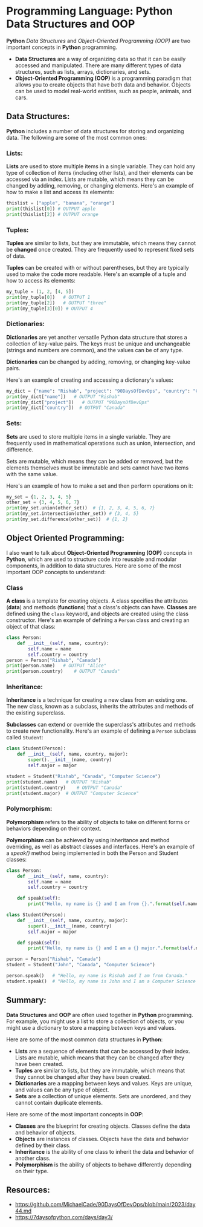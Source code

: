 # Programming Language: Python Data Structures and OOP

**Python** *Data Structures* and *Object-Oriented Programming (OOP)* are two important concepts in **Python** programming.

- **Data Structures** are a way of organizing data so that it can be easily accessed and manipulated. There are many different types of data structures, such as lists, arrays, dictionaries, and sets.
- **Object-Oriented Programming (OOP)** is a programming paradigm that allows you to create objects that have both data and behavior. Objects can be used to model real-world entities, such as people, animals, and cars.

## Data Structures:

**Python** includes a number of data structures for storing and organizing data. The following are some of the most common ones:

### Lists:

**Lists** are used to store multiple items in a single variable. They can hold any type of collection of items (including other lists), and their elements can be accessed via an index.
Lists are mutable, which means they can be changed by adding, removing, or changing elements.
Here's an example of how to make a list and access its elements:

``` python
thislist = ["apple", "banana", "orange"]
print(thislist[0]) # OUTPUT apple
print(thislist[2]) # OUTPUT orange
```

### Tuples:

**Tuples** are similar to lists, but they are immutable, which means they cannot be **changed** once created. They are frequently used to represent fixed sets of data.

**Tuples** can be created with or without parentheses, but they are typically used to make the code more readable. Here's an example of a tuple and how to access its elements:

``` python
my_tuple = (1, 2, [4, 5])
print(my_tuple[0])   # OUTPUT 1
print(my_tuple[2])   # OUTPUT "three"
print(my_tuple[3][0]) # OUTPUT 4
```

### Dictionaries:

**Dictionaries** are yet another versatile Python data structure that stores a collection of key-value pairs. The keys must be unique and unchangeable (strings and numbers are common), and the values can be of any type.

**Dictionaries** can be changed by adding, removing, or changing key-value pairs.

Here's an example of creating and accessing a dictionary's values:

``` python
my_dict = {"name": "Rishab", "project": "90DaysOfDevOps", "country": "Canada"}
print(my_dict["name"])   # OUTPUT "Rishab"
print(my_dict["project"])   # OUTPUT "90DaysOfDevOps"
print(my_dict["country"])  # OUTPUT "Canada"
```

### Sets:

**Sets** are used to store multiple items in a single variable. They are frequently used in mathematical operations such as union, intersection, and difference.

Sets are mutable, which means they can be added or removed, but the elements themselves must be immutable and sets cannot have two items with the same value.

Here's an example of how to make a set and then perform operations on it:

``` python
my_set = {1, 2, 3, 4, 5}
other_set = {3, 4, 5, 6, 7}
print(my_set.union(other_set))  # {1, 2, 3, 4, 5, 6, 7}
print(my_set.intersection(other_set)) # {3, 4, 5}
print(my_set.difference(other_set))  # {1, 2}
```

## Object Oriented Programming:

I also want to talk about **Object-Oriented Programming (OOP)** concepts in **Python**, which are used to structure code into reusable and modular components, in addition to data structures. Here are some of the most important OOP concepts to understand:

### Class

**A class** is a template for creating objects. A class specifies the attributes (**data**) and methods (**functions**) that a class's objects can have. **Classes** are defined using the `class` keyword, and objects are created using the class constructor. Here's an example of defining a `Person` class and creating an object of that class:

``` python
class Person:
    def __init__(self, name, country):
        self.name = name
        self.country = country
person = Person("Rishab", "Canada")
print(person.name)   # OUTPUT "Alice"
print(person.country)    # OUTPUT "Canada"
```

### Inheritance:

**Inheritance** is a technique for creating a new class from an existing one. The new class, known as a subclass, inherits the attributes and methods of the existing superclass.

**Subclasses** can extend or override the superclass's attributes and methods to create new functionality. Here's an example of defining a `Person` subclass called `Student`:

``` python
class Student(Person):
    def __init__(self, name, country, major):
        super().__init__(name, country)
        self.major = major

student = Student("Rishab", "Canada", "Computer Science")
print(student.name)   # OUTPUT "Rishab"
print(student.country)    # OUTPUT "Canada"
print(student.major)  # OUTPUT "Computer Science"
```

### Polymorphism:

**Polymorphism** refers to the ability of objects to take on different forms or behaviors depending on their context.

**Polymorphism** can be achieved by using inheritance and method overriding, as well as abstract classes and interfaces. Here's an example of a *speak()* method being implemented in both the Person and Student classes:

``` python
class Person:
    def __init__(self, name, country):
        self.name = name
        self.country = country

    def speak(self):
        print("Hello, my name is {} and I am from {}.".format(self.name, self.country))

class Student(Person):
    def __init__(self, name, country, major):
        super().__init__(name, country)
        self.major = major

    def speak(self):
        print("Hello, my name is {} and I am a {} major.".format(self.name, self.major))

person = Person("Rishab", "Canada")
student = Student("John", "Canada", "Computer Science")

person.speak()   # "Hello, my name is Rishab and I am from Canada."
student.speak()  # "Hello, my name is John and I am a Computer Science major."
```

## Summary:

**Data Structures** and **OOP** are often used together in **Python** programming. For example, you might use a list to store a collection of objects, or you might use a dictionary to store a mapping between keys and values.

Here are some of the most common data structures in **Python**:

- **Lists** are a sequence of elements that can be accessed by their index. Lists are mutable, which means that they can be changed after they have been created.
- **Tuples** are similar to lists, but they are immutable, which means that they cannot be changed after they have been created.
- **Dictionaries** are a mapping between keys and values. Keys are unique, and values can be any type of object.
- **Sets** are a collection of unique elements. Sets are unordered, and they cannot contain duplicate elements.

Here are some of the most important concepts in **OOP**:

- **Classes** are the blueprint for creating objects. Classes define the data and behavior of objects.
- **Objects** are instances of classes. Objects have the data and behavior defined by their class.
- **Inheritance** is the ability of one class to inherit the data and behavior of another class.
- **Polymorphism** is the ability of objects to behave differently depending on their type.

## Resources:

- https://github.com/MichaelCade/90DaysOfDevOps/blob/main/2023/day44.md
- https://7daysofpython.com/days/day3/